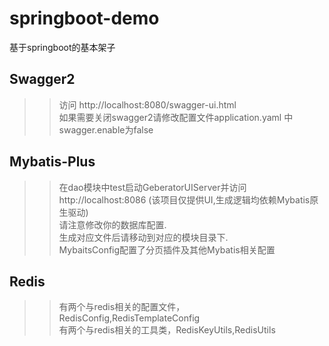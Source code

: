 # springboot-demo
基于springboot的基本架子

## Swagger2
>> 访问  http://localhost:8080/swagger-ui.html <br/>
>> 如果需要关闭swagger2请修改配置文件application.yaml 中swagger.enable为false<br/>

## Mybatis-Plus
>> 在dao模块中test启动GeberatorUIServer并访问  http://localhost:8086 (该项目仅提供UI,生成逻辑均依赖Mybatis原生驱动) <br/>
>> 请注意修改你的数据库配置.<br/>
>> 生成对应文件后请移动到对应的模块目录下.<br/>
>> MybaitsConfig配置了分页插件及其他Mybatis相关配置<br/>

## Redis
>> 有两个与redis相关的配置文件，RedisConfig,RedisTemplateConfig<br/>
>> 有两个与redis相关的工具类，RedisKeyUtils,RedisUtils
